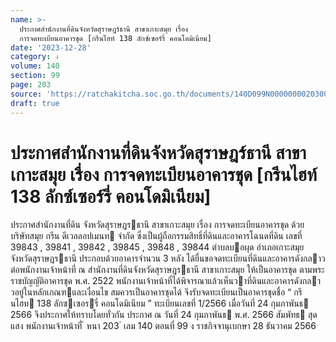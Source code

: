 ```yaml
---
name: >-
  ประกาศสำนักงานที่ดินจังหวัดสุราษฎร์ธานี สาขาเกาะสมุย เรื่อง
  การจดทะเบียนอาคารชุด [กรีนไฮท์ 138 ลักซ์เซอร์รี่ คอนโดมิเนียม]
date: '2023-12-28'
category: ง
volume: 140
section: 99
page: 203
source: 'https://ratchakitcha.soc.go.th/documents/140D099N0000000020300.pdf'
draft: true
---
```


# ประกาศสำนักงานที่ดินจังหวัดสุราษฎร์ธานี สาขาเกาะสมุย เรื่อง การจดทะเบียนอาคารชุด [กรีนไฮท์ 138 ลักซ์เซอร์รี่ คอนโดมิเนียม]

ประกาศสํานักงานที่ดิน จังหวัดสุราษฎรธานี สาขาเกาะสมุย เรื่อง การจดทะเบียนอาคารชุด ด้วย บริษัทสมุย กรีน ดีเวลลอปเมนท จํากัด ซึ่งเป็นผู้ถือกรรมสิทธิ์ที่ดินและอาคารโฉนดที่ดิน เลขที่ 39843 , 39841 , 39842 , 39845 , 39848 , 39844 ตําบลบอผุด อําเภอเกาะสมุย จังหวัดสุราษฎรธานี ประกอบด้วยอาคารจํานวน 3 หลัง ได้ยื่นขอจดทะเบียนที่ดินและอาคารดังกลาว ต่อพนักงานเจ้าหน้าที่ ณ สํานักงานที่ดินจังหวัดสุราษฎรธานี สาขาเกาะสมุย ให้เป็นอาคารชุด ตามพระราชบัญญัติอาคารชุด พ.ศ. 2522 พนักงานเจ้าหน้าที่ได้พิจารณาแล้วเห็นวาที่ดินและอาคารดังกลาวอยู่ในหลักเกณฑและเงื่อนไข สมควรเป็นอาคารชุดได้ จึงรับจดทะเบียนเป็นอาคารชุดชื่อ “ กรีนไฮท 138 ลักซเซอรรี่ คอนโดมิเนียม ” ทะเบียนเลขที่ 1/2566 เมื่อวันที่ 24 กุมภาพันธ 2566 จึงประกาศให้ทราบโดยทั่วกัน ประกาศ ณ วันที่ 24 กุมภาพันธ พ.ศ. 2566 สัมพัทธ สุดแสง พนักงานเจ้าหน้าที่ ้ หนา 203 ่ เลม 140 ตอนที่ 99 ง ราชกิจจานุเบกษา 28 ธันวาคม 2566
